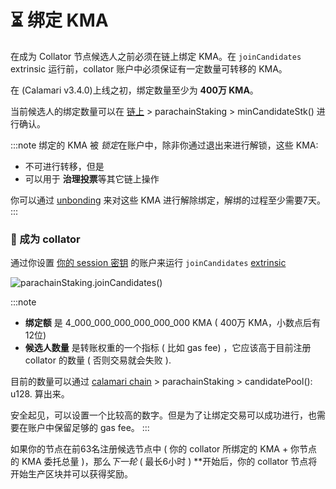# ⏳ 绑定 KMA

在成为 Collator 节点候选人之前必须在链上绑定 KMA。在  `joinCandidates` extrinsic 运行前，collator 账户中必须保证有一定数量可转移的 KMA。

在 (Calamari v3.4.0)上线之初，绑定数量至少为 **400万 KMA**。

当前候选人的绑定数量可以在 [链上](https://polkadot.js.org/apps/?rpc=wss%3A%2F%2Fws.calamari.systems%2F#/chainstate/constants) &gt; parachainStaking &gt; minCandidateStk() 进行确认。

:::note
绑定的 KMA 被 *锁定*在账户中，除非你通过退出来进行解锁，这些 KMA:

- 不可进行转移，但是
- 可以用于 **治理投票**等其它链上操作

你可以通过 [unbonding](../Unbond) 来对这些 KMA 进行解除绑定，解绑的过程至少需要7天。
:::

### 💓 成为 collator 

通过你设置 [你的 session 密钥](keys) 的账户来运行 `joinCandidates` [extrinsic](https://polkadot.js.org/apps/?rpc=wss%3A%2F%2Fws.calamari.systems%2F#/extrinsics) 

![parachainStaking.joinCandidates()](/img/collator-program/parachainStaking.joinCandidates.png)

:::note
- **绑定额** 是 4_000_000_000_000_000_000 KMA ( 400万 KMA，小数点后有12位)<br/>
- **候选人数量** 是转账权重的一个指标 ( 比如 gas fee) ，它应该高于目前注册 collator 的数量 ( 否则交易就会失败 ).

目前的数量可以通过 [calamari chain](https://polkadot.js.org/apps/?rpc=wss%3A%2F%2Fws.calamari.systems#/chainstate/constants) &gt; parachainStaking &gt; candidatePool(): u128. 算出来。

安全起见，可以设置一个比较高的数字。但是为了让绑定交易可以成功进行，也需要在账户中保留足够的 gas fee。
:::

如果你的节点在前63名注册候选节点中 ( 你的 collator 所绑定的 KMA + 你节点的 KMA 委托总量 )，那么*下一轮* ( 最长6小时 ) **开始后，你的 collator 节点将开始生产区块并可以获得奖励。

